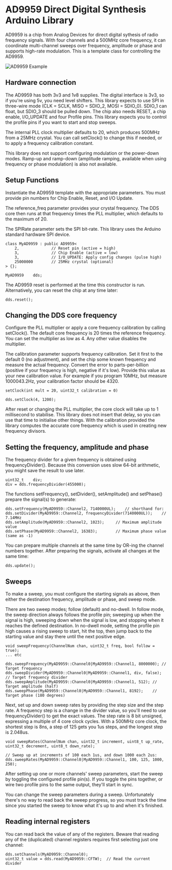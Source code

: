 # AD9959 Direct Digital Synthesis Arduino Library

AD9959 is a chip from Analog Devices for direct digital sythesis
of radio frequency signals.  With four channels and a 500MHz core
frequency, it can coordinate multi-channel sweeps over frequency,
amplitude or phase and supports high-rate modulation.  This is a
template class for controlling the AD9959.

![AD9959 Example](examples/AD9959Sweep/AD9959Sweep.jpg)

## Hardware connection

The AD9959 has both 3v3 and 1v8 supplies. The digital interface is
3v3, so if you're using 5v, you need level shifters. This library
expects to use SPI in three-wire mode (CLK = SCLK, MISO = SDIO_2,
MOSI = SDIO_0).  SDIO_1 can float, but SDIO_3 should be pulled down.
The chip also needs RESET, a chip enable, I/O_UPDATE and four Profile
pins. This library expects you to control the profile pins if you
want to start and stop sweeps.

The internal PLL clock multiplier defaults to 20, which produces
500MHz from a 25MHz crystal. You can call setClock() to change
this if needed, or to apply a frequency calibration constant.

This library does not support configuring modulation or the power-down
modes. Ramp-up and ramp-down (amplitude ramping, available when
using frequency or phase modulation) is also not available.

## Setup Functions

Instantiate the AD9959 template with the appropriate parameters.
You must provide pin numbers for Chip Enable, Reset, and I/O Update.

The reference_freq parameter provides your crystal frequency.
The DDS core then runs at that frequency times the PLL multiplier,
which defaults to the maximum of 20.

The SPIRate parameter sets the SPI bit-rate. This library uses the
Arduino standard hardware SPI device.

    class MyAD9959 : public AD9959<
        2,              // Reset pin (active = high)
        3,              // Chip Enable (active = low)
        3,              // I/O_UPDATE: Apply config changes (pulse high)
        25000000        // 25MHz crystal (optional)
    > {};

    MyAD9959	dds;

The AD9959 reset is performed at the time this constructor is run.
Alternatively, you can reset the chip at any time later:

    dds.reset();

## Changing the DDS core frequency

Configure the PLL multiplier or apply a core frequency calibration
by calling setClock().  The default core frequency is 20 times the
reference frequency.  You can set the multiplier as low as 4.
Any other value disables the multiplier.

The calibration parameter supports frequency calibration.
Set it first to the default 0 (no adjustment), and set the chip
some known frequency and measure the actual frequency. Convert the
error to parts-per-billion (positive if your frequency is high,
negative if it's low). Provide this value as your new calibration
value.  For example if you program 10MHz, but measure 1000043.2Hz,
your calibration factor should be 4320.

    setClock(int mult = 20, uint32_t calibration = 0)

    dds.setClock(4, 1200);

After reset or changing the PLL multiplier, the core clock will take
up to 1 millisecond to stabilise. This library does not insert that
delay, so you can use that time to initialise other things. With the
calibration provided the library computes the accurate core frequency
which is used in creating new frequency divisors.

## Setting the frequency, amplitude and phase

The frequency divider for a given frequency is obtained using
frequencyDivider().  Because this conversion uses slow 64-bit
arithmetic, you might save the result to use later.

    uint32_t	div;
    div = dds.frequencyDivider(455000);

The functions setFrequency(), setDivider(), setAmplitude() and
setPhase() prepare the signal(s) to generate:

    dds.setFrequency(MyAD9959::Channel2, 7140000UL);	// shorthand for:
    dds.setDivider(MyAD9959::Channel2, frequencyDivider(7140000UL));	// 7.14MHz
    dds.setAmplitude(MyAD9959::Channel2, 1023);		// Maximum amplitude value
    dds.setPhase(MyAD9959::Channel2, 16383);		// Maximum phase value (same as -1)

You can prepare multiple channels at the same time by OR-ing the
channel numbers together.  After preparing the signals, activate
all changes at the same time:

    dds.update();

## Sweeps

To make a sweep, you must configure the starting signals as above,
then either the destination frequency, amplitude or phase, and
sweep mode.

There are two sweep modes; follow (default) and no-dwell. In follow mode,
the sweep direction always follows the profile pin; sweeping up when the
signal is high, sweeping down when the signal is low, and stopping when
it reaches the defined destination. In no-dwell mode, setting the profile
pin high causes a rising sweep to start, hit the top, then jump back to
the starting value and stay there until the next positive edge.

    void sweepFrequency(ChannelNum chan, uint32_t freq, bool follow = true);
    ... etc

    dds.sweepFrequency(MyAD9959::Channel0|MyAD9959::Channel1, 8000000);	// Target frequency
    dds.sweepDivider(MyAD9959::Channel0|MyAD9959::Channel1, div, false);	// Target frequency divider
    dds.sweepAmplitude(MyAD9959::Channel0|MyAD9959::Channel1, 512);	// Target amplitude (half)
    dds.sweepPhase(MyAD9959::Channel0|MyAD9959::Channel1, 8192);	// Target phase (180 degrees)

Next, set up and down sweep rates by providing the step size and
the step rate.  A frequency step is a change in the divider value,
so you'll need to use frequencyDivider() to get the exact values.
The step rate is 8 bit unsigned, expressing a multiple of 4 core
clock cycles. With a 500MHz core clock, the shortest step is 8ns,
a step of 125 gets you 1us steps, and the longest step is 2.048us.

    void sweepRates(ChannelNum chan, uint32_t increment, uint8_t up_rate, uint32_t decrement, uint8_t down_rate);

    // Sweep up at increments of 100 each 1us, and down 1000 each 2us:
    dds.sweepRates(MyAD9959::Channel0|MyAD9959::Channel1, 100, 125, 1000, 250);

After setting up one or more channels' sweep parameters, start the
sweep by toggling the configured profile pin(s). If you toggle the
pins together, or wire two profile pins to the same output, they'll
start in sync.

You can change the sweep parameters during a sweep.  Unfortunately
there's no way to read back the sweep progress, so you must track
the time since you started the sweep to know what it's up to and
when it's finished.

## Reading internal registers

You can read back the value of any of the registers. Beware that
reading any of the (duplicated) channel registers requires first
selecting just one channel:

    dds.setChannels(MyAD9959::Channel0);
    uint32_t value = dds.read(MyAD9959::CFTW);	// Read the current divider
